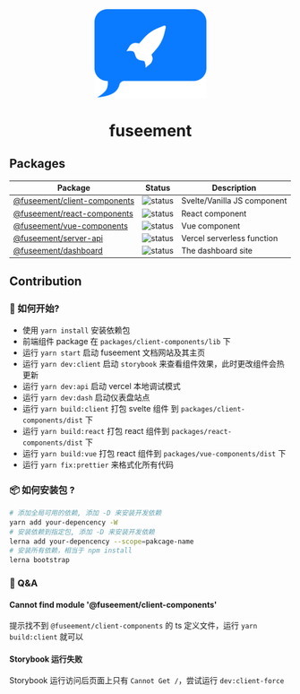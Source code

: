 <div align="center">
  <img src="./logo.png" width="200px"/>
   <h1 align="center">fuseement</h1>
</div>

## Packages

| Package                                                      | Status                                                        | Description                 |
| ------------------------------------------------------------ | ------------------------------------------------------------- | --------------------------- |
| [@fuseement/client-components](./packages/client-components) | ![status](https://shields.io/badge/-under_development-yellow) | Svelte/Vanilla JS component |
| [@fuseement/react-components](./packages/react-components)   | ![status](https://shields.io/badge/-under_development-yellow) | React component             |
| [@fuseement/vue-components](./packages/vue-components)       | ![status](https://shields.io/badge/-under_development-yellow) | Vue component               |
| [@fuseement/server-api](./packages/server-api)               | ![status](https://shields.io/badge/-under_development-yellow) | Vercel serverless function  |
| [@fuseement/dashboard](./packages/dashboard)                 | ![status](https://shields.io/badge/-under_development-yellow) | The dashboard site          |

## Contribution


### 🚗 如何开始?

- 使用 `yarn install` 安装依赖包
- 前端组件 package 在 `packages/client-components/lib` 下
- 运行 `yarn start` 启动 fuseement 文档网站及其主页
- 运行 `yarn dev:client` 启动 `storybook` 来查看组件效果，此时更改组件会热更新
- 运行 `yarn dev:api` 启动 vercel 本地调试模式
- 运行 `yarn dev:dash` 启动仪表盘站点
- 运行 `yarn build:client` 打包 svelte 组件 到 `packages/client-components/dist` 下
- 运行 `yarn build:react` 打包 react 组件到 `packages/react-components/dist` 下
- 运行 `yarn build:vue` 打包 react 组件到 `packages/vue-components/dist` 下
- 运行 `yarn fix:prettier` 来格式化所有代码

### 📦 如何安装包 ?

```bash
# 添加全局可用的依赖, 添加 -D 来安装开发依赖
yarn add your-depencency -W
# 安装依赖到指定包, 添加 -D 来安装开发依赖
lerna add your-depencency --scope=pakcage-name
# 安装所有依赖，相当于 npm install
lerna bootstrap
```


### 🤔️ Q&A

#### Cannot find module '@fuseement/client-components'

提示找不到 `@fuseement/client-components` 的 ts 定义文件，运行 `yarn build:client` 就可以

#### Storybook 运行失败

Storybook 运行访问后页面上只有 `Cannot Get /`，尝试运行 `dev:client-force`